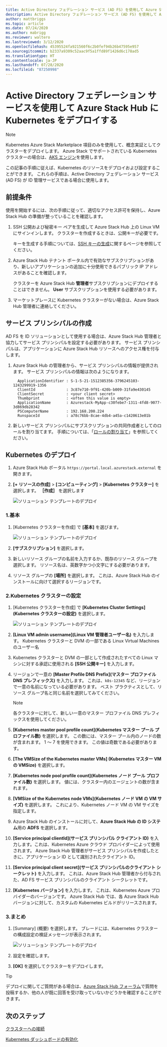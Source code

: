```yaml
---
title: Active Directory フェデレーション サービス (AD FS) を使用して Azure Stack Hub に Kubernetes をデプロイする
description: Active Directory フェデレーション サービス (AD FS) を使用して Azure Stack Hub に Kubernetes をデプロイする方法について説明します。
author: mattbriggs
ms.topic: article
ms.date: 07/24/2020
ms.author: mabrigg
ms.reviewer: waltero
ms.lastreviewed: 3/12/2020
ms.openlocfilehash: 45395524fa921560f6c2b0fef94b26b47595e957
ms.sourcegitcommit: b2337a9309c52aac9f5a1ffd89f1426d6c178ad5
ms.translationtype: HT
ms.contentlocale: ja-JP
ms.lasthandoff: 07/28/2020
ms.locfileid: "87250998"
---
```

# <a name="deploy-kubernetes-to-azure-stack-hub-using-active-directory-federated-services"></a>Active Directory フェデレーション サービスを使用して Azure Stack Hub に Kubernetes をデプロイする

> [!Note]  
> Kubernetes Azure Stack Marketplace 項目のみを使用して、概念実証としてクラスターをデプロイします。 Azure Stack でサポートされている Kubernetes クラスターの場合は、[AKS エンジン](azure-stack-kubernetes-aks-engine-overview.md)を使用します。

この記事の手順に従えば、Kubernetes のリソースをデプロイおよび設定することができます。 これらの手順は、Active Directory フェデレーション サービス (AD FS) が ID 管理サービスである場合に使用します。

## <a name="prerequisites"></a>前提条件 

使用を開始するには、次の手順に従って、適切なアクセス許可を保持し、Azure Stack Hub の準備が整っていることを確認します。

1. SSH 公開および秘密キー ペアを生成して Azure Stack Hub 上の Linux VM にサインインします。 クラスターを作成するときは、公開キーが必要です。

    キーを生成する手順については、[SSH キーの生成](azure-stack-dev-start-howto-ssh-public-key.md)に関するページを参照してください。

1. Azure Stack Hub テナント ポータル内で有効なサブスクリプションがあり、新しいアプリケーションの追加に十分使用できるパブリック IP アドレスがあることを確認します。

    クラスターを Azure Stack Hub **管理者**サブスクリプションにデプロイすることはできません。 **User** サブスクリプションを使用する必要があります。 

1. マーケットプレースに Kubernetes クラスターがない場合は、Azure Stack Hub 管理者に連絡してください。

## <a name="create-a-service-principal"></a>サービス プリンシパルの作成

AD FS を ID ソリューションとして使用する場合は、Azure Stack Hub 管理者と協力してサービス プリンシパルを設定する必要があります。 サービス プリンシパルは、アプリケーションに Azure Stack Hub リソースへのアクセス権を付与します。

1. Azure Stack Hub の管理者から、サービス プリンシパルの情報が提供されます。 サービス プリンシパルの情報は次のようになります。

     ```Text  
       ApplicationIdentifier : S-1-5-21-1512385356-3796245103-1243299919-1356
       ClientId              : 3c87e710-9f91-420b-b009-31fa9e430145
       ClientSecret          : <your client secret>
       Thumbprint            : <often this value is empty>
       ApplicationName       : Azurestack-MyApp-c30febe7-1311-4fd8-9077-3d869db28342
       PSComputerName        : 192.168.200.224
       RunspaceId            : a78c76bb-8cae-4db4-a45a-c1420613e01b
     ```

2. 新しいサービス プリンシパルにサブスクリプションの共同作成者としてのロールを割り当てます。 手順については、「[ロールの割り当て](../operator/azure-stack-add-users-adfs.md)」を参照してください。

## <a name="deploy-kubernetes"></a>Kubernetes のデプロイ

1. Azure Stack Hub ポータル `https://portal.local.azurestack.external` を開きます。

1. **[+ リソースの作成]**  >  **[コンピューティング]**  >  **[Kubernetes クラスター]** を選択します。 **［作成］** を選択します

    ![ソリューション テンプレートのデプロイ](media/azure-stack-solution-template-kubernetes-deploy/01_kub_market_item.png)

### <a name="1-basics"></a>1.基本

1. [Kubernetes クラスターを作成] で **[基本]** を選びます。

    ![ソリューション テンプレートのデプロイ](media/azure-stack-solution-template-kubernetes-deploy/02_kub_config_basic.png)

1. **[サブスクリプション]** を選択します。

1. 新しいリソース グループの名前を入力するか、既存のリソース グループを選択します。 リソース名は、英数字かつ小文字にする必要があります。

1. リソース グループの **[場所]** を選択します。 これは、Azure Stack Hub のインストールに向けて選択するリージョンです。

### <a name="2-kubernetes-cluster-settings"></a>2.Kubernetes クラスターの設定

1. [Kubernetes クラスターを作成] で **[Kubernetes Cluster Settings] (Kubernetes クラスターの設定)** を選択します。

    ![ソリューション テンプレートのデプロイ](media/azure-stack-solution-template-kubernetes-deploy/03_kub_config_settings-adfs.png)

1. **[Linux VM admin username]\(Linux VM 管理者ユーザー名\)** を入力します。 Kubernetes クラスターと DVM の一部である Linux Virtual Machines のユーザー名

1. Kubernetes クラスターと DVM の一部として作成されたすべての Linux マシンに対する承認に使用される **[SSH 公開キー]** を入力します。

1. リージョンで一意の **[Master Profile DNS Prefix]\(マスター プロファイル DNS プレフィックス\)** を入力します。 これは、`k8s-12345` など、リージョンで一意の名前になっている必要があります。 ベスト プラクティスとして、リソース グループ名と同じ名前を選択してみてください。

    > [!Note]  
    > 各クラスターに対して、新しい一意のマスター プロファイル DNS プレフィックスを使用してください。

1. **[Kubernetes master pool profile count]\(Kubernetes マスター プール プロファイル数\)** を選択します。 この数には、マスター プール内のノードの数が含まれます。 1 ～ 7 を使用できます。 この値は奇数である必要があります。

1. **[The VMSize of the Kubernetes master VMs] (Kubernetes マスター VM の VMSize)** を選択します。

1. **[Kubernetes node pool profile count]\(Kubernetes ノード プール プロファイル数\)** を選択します。 値には、クラスター内のエージェントの数が含まれます。 

1. **[VMSize of the Kubernetes node VMs]\(Kubernetes ノード VM の VM サイズ\)** を選択します。 これにより、Kubernetes ノード VM の VM サイズを指定します。 

1. Azure Stack Hub のインストールに対して、**Azure Stack Hub の ID システム**用の **ADFS** を選択します。

1. **[Service principal clientId]\(サービス プリンシパル クライアント ID\)** を入力します。これは、Kubernetes Azure クラウド プロバイダーによって使用されます。 Azure Stack Hub 管理者がサービス プリンシパルを作成したときに、アプリケーション ID として識別されたクライアント ID。

1. **[Service principal client secret]\(サービス プリンシパルのクライアント シークレット\)** を入力します。 これは、Azure Stack Hub 管理者から付与された、AD FS サービス プリンシパルのクライアント シークレットです。

1. **[Kubernetes バージョン]** を入力します。 これは、Kubernetes Azure プロバイダーのバージョンです。 Azure Stack Hub では、各 Azure Stack Hub バージョンに対して、カスタムの Kubernetes ビルドがリリースされます。

### <a name="3-summary"></a>3.まとめ

1. [Summary] (概要) を選択します。 ブレードには、Kubernetes クラスターの構成設定の検証メッセージが表示されます。

    ![ソリューション テンプレートのデプロイ](media/azure-stack-solution-template-kubernetes-deploy/04_preview.png)

2. 設定を確認します。

3. **[OK]** を選択してクラスターをデプロイします。

> [!TIP]  
>  デプロイに関してご質問がある場合は、[Azure Stack Hub フォーラム](https://social.msdn.microsoft.com/Forums/azure/home?forum=azurestack)で質問を投稿するか、他の人が既に回答を受け取っていないかどうかを確認することができます。 

## <a name="next-steps"></a>次のステップ

[クラスターへの接続](azure-stack-solution-template-kubernetes-deploy.md#connect-to-your-cluster)

[Kubernetes ダッシュボードの有効化](azure-stack-solution-template-kubernetes-dashboard.md)